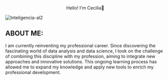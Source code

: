 

<div align= "center" >
 Hello! I'm Cecilia👋
</h1>
</div>


![Inteligencia-al2](https://github.com/user-attachments/assets/5ce9de6b-8e89-4081-b030-c164fde048ac)

 >

## ABOUT ME:
I am currently reinventing my professional career. Since discovering the fascinating world of data analysis and data science, I took on the challenge of combining this discipline with my profession, aiming to integrate new approaches and innovative solutions. This ongoing learning process has allowed me to expand my knowledge and apply new tools to enrich my professional development.


